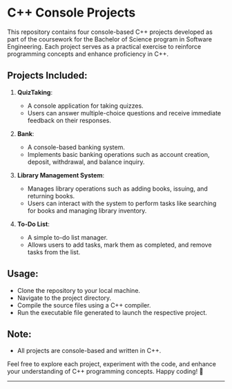 # C++ Console Projects

This repository contains four console-based C++ projects developed as part of the coursework for the Bachelor of Science program in Software Engineering. Each project serves as a practical exercise to reinforce programming concepts and enhance proficiency in C++.

## Projects Included:

1. **QuizTaking**: 
    - A console application for taking quizzes. 
    - Users can answer multiple-choice questions and receive immediate feedback on their responses.

2. **Bank**:
    - A console-based banking system.
    - Implements basic banking operations such as account creation, deposit, withdrawal, and balance inquiry.

3. **Library Management System**:
    - Manages library operations such as adding books, issuing, and returning books.
    - Users can interact with the system to perform tasks like searching for books and managing library inventory.

4. **To-Do List**:
    - A simple to-do list manager.
    - Allows users to add tasks, mark them as completed, and remove tasks from the list.

## Usage:
- Clone the repository to your local machine.
- Navigate to the project directory.
- Compile the source files using a C++ compiler.
- Run the executable file generated to launch the respective project.

## Note:
- All projects are console-based and written in C++.

Feel free to explore each project, experiment with the code, and enhance your understanding of C++ programming concepts. Happy coding! 🚀

---
